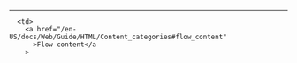 ---
      <td>
        <a href="/en-US/docs/Web/Guide/HTML/Content_categories#flow_content"
          >Flow content</a
        >
